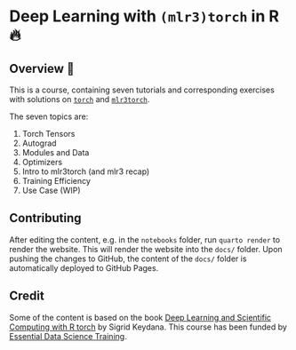 # Deep Learning with `(mlr3)torch` in R :fire:

## Overview :book:

This is a course, containing seven tutorials and corresponding exercises with solutions on [`torch`](https://torch.mlverse.org/) and [`mlr3torch`](https://mlr3torch.mlr-org.com/).

The seven topics are:

1. Torch Tensors
2. Autograd
3. Modules and Data
4. Optimizers
5. Intro to mlr3torch (and mlr3 recap)
6. Training Efficiency
7. Use Case (WIP)

## Contributing

After editing the content, e.g. in the `notebooks` folder, run `quarto render` to render the website.
This will render the website into the `docs/` folder.
Upon pushing the changes to GitHub, the content of the `docs/` folder is automatically deployed to GitHub Pages.

## Credit

Some of the content is based on the book [Deep Learning and Scientific Computing with R torch](https://skeydan.github.io/Deep-Learning-and-Scientific-Computing-with-R-torch/) by Sigrid Keydana.
This course has been funded by [Essential Data Science Training](https://www.essentialds.de/).
